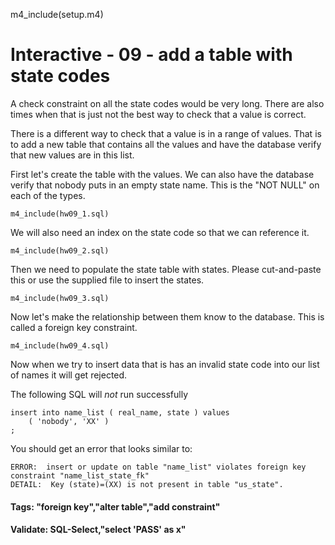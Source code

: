 
m4_include(setup.m4)

# Interactive - 09 - add a table with state codes

A check constraint on all the state codes would be very long.   There are also
times when that is just not the best way to check that a value is correct.

There is a different way to check that a value is in a range of values.
That is to add a new table that contains all the values and have the
database verify that new values are in this list.

First let's create the table with the values.  We can also have the
database verify that nobody puts in an empty state name.  This is
the "NOT NULL" on each of the types.

```
m4_include(hw09_1.sql)
```

We will also need an index on the state code so that we can
reference it.


```
m4_include(hw09_2.sql)
```

Then we need to populate the state table with states.  Please cut-and-paste
this or use the supplied file to insert the states.

```
m4_include(hw09_3.sql)
```

Now let's make the relationship between them know to the database.
This is called a foreign key constraint.

```
m4_include(hw09_4.sql)
```

Now when we try to insert data that is has an invalid state code
into our list of names it will get rejected.

The following SQL will *not* run successfully

```
insert into name_list ( real_name, state ) values
	( 'nobody', 'XX' )
;
```

You should get an error that looks similar to:

```
ERROR:  insert or update on table "name_list" violates foreign key constraint "name_list_state_fk"
DETAIL:  Key (state)=(XX) is not present in table "us_state".
```

#### Tags: "foreign key","alter table","add constraint"

#### Validate: SQL-Select,"select 'PASS' as x"
